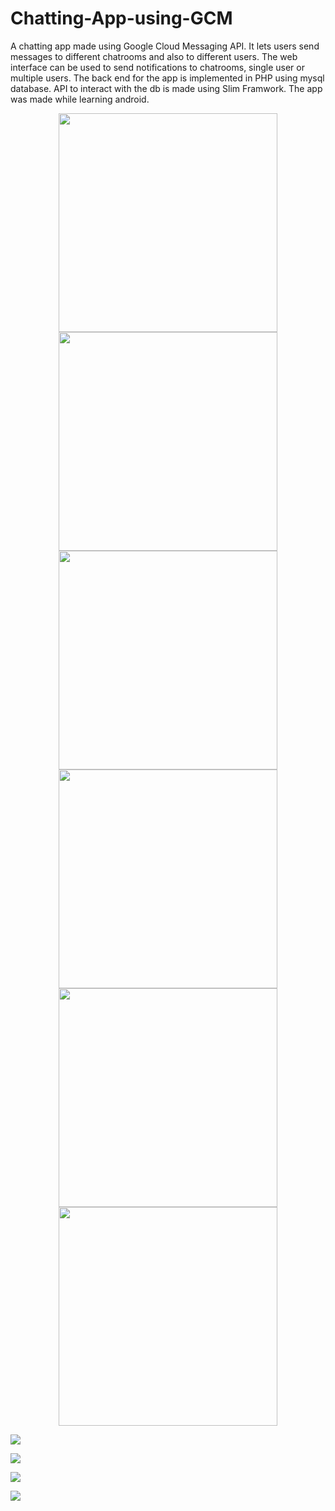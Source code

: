 # Chatting-App-using-GCM
A chatting app made using Google Cloud Messaging API. It lets users send messages to different chatrooms and also to different users. The web interface can be used to send notifications to chatrooms, single user or multiple users. The back end for the app is implemented in PHP using mysql database. API to interact with the db is made using Slim Framwork. The app was made while learning android.

<p align="center">
<img src="https://github.com/devlovepreet/Chatting-App-using-GCM/blob/master/screenshots/gcm_android01.png" width="350">



<img src="https://github.com/devlovepreet/Chatting-App-using-GCM/blob/master/screenshots/gcm_android02.png" width="350">



<img src="https://github.com/devlovepreet/Chatting-App-using-GCM/blob/master/screenshots/gcm_android03.png" width="350">



<img src="https://github.com/devlovepreet/Chatting-App-using-GCM/blob/master/screenshots/gcm_android04.png" width="350">



<img src="https://github.com/devlovepreet/Chatting-App-using-GCM/blob/master/screenshots/gcm_android05.png" width="350">



<img src="https://github.com/devlovepreet/Chatting-App-using-GCM/blob/master/screenshots/gcm_android06.png" width="350">
</p>



![](https://github.com/devlovepreet/Chatting-App-using-GCM/blob/master/screenshots/gcm_web01.png)  

![](https://github.com/devlovepreet/Chatting-App-using-GCM/blob/master/screenshots/gcm_web02.png)  

![](https://github.com/devlovepreet/Chatting-App-using-GCM/blob/master/screenshots/gcm_web03.png)  

![](https://github.com/devlovepreet/Chatting-App-using-GCM/blob/master/screenshots/gcm_web04.png)  
